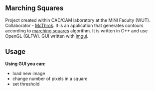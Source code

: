 ## Marching Squares

Project created within CAD/CAM laboratory at the MiNI Faculty (WUT). Collaborator - [McThrok](https://github.com/McThrok). It is an application that  generates contours according to [marching squares](https://en.wikipedia.org/wiki/Marching_squares) algorithm. It is written in C++ and use OpenGL (GLFW). GUI written with [imgui](https://github.com/ocornut/imgui).

## Usage

**Using GUI you can:** 
- load new image
- change number of pixels in a square
- set threshold
